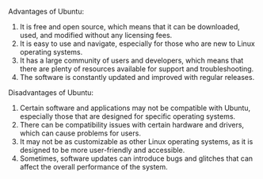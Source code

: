 Advantages of Ubuntu:
1. It is free and open source, which means that it can be downloaded, used, and modified without any licensing fees.
2. It is easy to use and navigate, especially for those who are new to Linux operating systems.
3. It has a large community of users and developers, which means that there are plenty of resources available for support and troubleshooting.
4. The software is constantly updated and improved with regular releases.

Disadvantages of Ubuntu:
1. Certain software and applications may not be compatible with Ubuntu, especially those that are designed for specific operating systems.
2. There can be compatibility issues with certain hardware and drivers, which can cause problems for users.
3. It may not be as customizable as other Linux operating systems, as it is designed to be more user-friendly and accessible.
4. Sometimes, software updates can introduce bugs and glitches that can affect the overall performance of the system.
